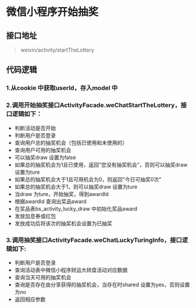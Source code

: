 # 微信小程序开始抽奖
## 接口地址
> weixin/activity/startTheLottery

## 代码逻辑
### 1.从cookie 中获取userId，存入model 中
### 2.调用开始抽奖接口ActivityFacade.weChatStartTheLottery，接口逻辑如下：
+ 判断活动是否开始
+ 判断用户是否登录
+ 查询用户总的抽奖机会（包括已使用和未使用的）
+ 查询用户可用的抽奖机会
+ 可以抽奖draw 设置为false
+ 如果总的抽奖机会为1且已使用，返回"您没有抽奖机会"，否则可以抽奖draw 设置为ture
+ 如果总的抽奖机会大于1且可用机会为0，则返回"今日可抽奖0次"
+ 如果总的抽奖机会大于1，则可以抽奖draw 设置为ture
+ 当draw 为ture，开始抽奖，得到awardId
+ 根据awardId 查询出奖品award
+ 在奖品表bs_activity_lucky_draw 中初始化奖品award
+ 发放加息券或红包
+ 发放成功后将该次的抽奖机会设置为已抽奖

### 3.调用抽奖接口ActivityFacade.weChatLuckyTuringInfo，接口逻辑如下:
+ 判断用户是否登录
+ 查询活动表中微信小程序财运大转盘活动对应数据
+ 查询当天可用的抽奖机会
+ 查询是否存在由分享获得的抽奖机会，当存在时shared 设置为yes，否则设置为no
+ 返回相应参数